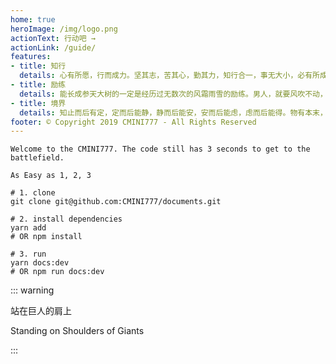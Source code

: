 ```yaml
---
home: true
heroImage: /img/logo.png
actionText: 行动吧 →
actionLink: /guide/
features:
- title: 知行
  details: 心有所愿，行而成力。坚其志，苦其心，勤其力，知行合一，事无大小，必有所成！
- title: 励练
  details: 能长成参天大树的一定是经历过无数次的风霜雨雪的励练。男人，就要风吹不动，浪打不摇，胸怀像大海，强壮如山岳！
- title: 境界
  details: 知止而后有定，定而后能静，静而后能安，安而后能虑，虑而后能得。物有本末，事有终始。知所先后，则近道矣。
footer: © Copyright 2019 CMINI777 - All Rights Reserved
---
```


```
Welcome to the CMINI777. The code still has 3 seconds to get to the battlefield.

As Easy as 1, 2, 3

# 1. clone
git clone git@github.com:CMINI777/documents.git

# 2. install dependencies
yarn add 
# OR npm install

# 3. run
yarn docs:dev 
# OR npm run docs:dev
```

::: warning

站在巨人的肩上

Standing on Shoulders of Giants

:::